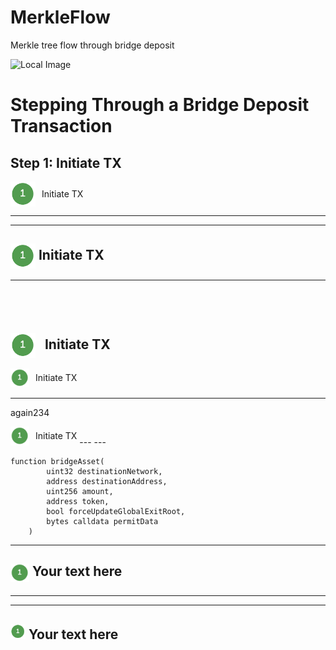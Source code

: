 # MerkleFlow
Merkle tree flow through bridge deposit

![Local Image](https://github.com/j2abro/MerkleFlow/raw/main/assets/MerkleFlow.svg "Merke Tree Flow")

# Stepping Through a Bridge Deposit Transaction

## Step 1: Initiate TX

<span style="display: flex; align-items: center;">
  <img src="./assets/icon1.png" alt="Custom Icon" style="width:40px; height:40px; margin-right: 10px;"> Initiate TX
</span>

---
---
## <img src="./assets/icon1.png" alt="Custom Icon111" style="width:40px; height:40px; vertical-align: middle;"> Initiate TX
---
## <span style="display: inline-flex; align-items: center;">
  <img src="./assets/icon1.png" alt="Custom Icon222" style="width:40px; height:40px; vertical-align: middle; margin-right: 10px;"> Initiate TX
</span>
---
<span style="display: inline-flex; align-items: center;">
  <img src="./assets/icon1.png" alt="Custom Icon333" style="width:30px; height:30px; vertical-align: middle; margin-right: 10px;"> Initiate TX
</span>

---
again234

<span style="display: inline-flex; align-items: center;">
  <img src="./assets/icon1.png" alt="Custom Icon222" style="width:30px; height:30px; vertical-align: middle; margin-right: 10px;"> Initiate TX
</span>
---
---

```solidity
function bridgeAsset(
        uint32 destinationNetwork,
        address destinationAddress,
        uint256 amount,
        address token,
        bool forceUpdateGlobalExitRoot,
        bytes calldata permitData
    )
```


<!-- ## <p><img src="./assets/icon1.png" align="top" width="24" height="24"> Your text here</p> -->

---

## <p><img src="./assets/icon1.png" align="top" width="30" height="30"> Your text here</p>

---

<!-- ## <p><img src="./assets/icon1.png" align="middle" width="24" height="24"> Your text here</p> -->

---

## <p><img src="./assets/icon1.png" align="bottom" width="24" height="24"> Your text here</p>
